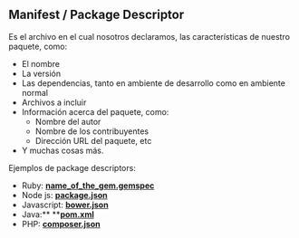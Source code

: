 ## Manifest / Package Descriptor

Es el archivo en el cual nosotros declaramos, las características de nuestro paquete, como:

* El nombre
* La versión
* Las dependencias, tanto en ambiente de desarrollo como en ambiente  normal
* Archivos a incluir
* Información acerca del paquete, como:
  * Nombre del autor
  * Nombre de los contribuyentes
  * Dirección URL del paquete, etc
* Y muchas cosas más.

Ejemplos de package descriptors:

* Ruby: [**name\_of\_the\_gem.gemspec**](http://guides.rubygems.org/specification-reference/ "Gemspec")
* Node js: [**package.json**](https://docs.npmjs.com/files/package.json)
* Javascript: [**bower.json**](https://github.com/bower/spec/blob/master/json.md)
* Java:** **[**pom.xml**](https://maven.apache.org/pom.html "POM")
* PHP: [**composer.json**](https://getcomposer.org/doc/04-schema.md "Composer")



